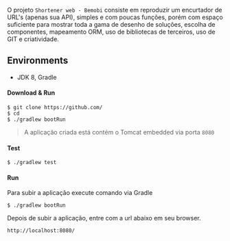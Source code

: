 O projeto `Shortener web - Bemobi` consiste em reproduzir um encurtador de URL's (apenas sua API), simples e com poucas funções, porém com espaço suficiente para mostrar toda a gama de desenho de soluções, escolha de componentes, mapeamento ORM, uso de bibliotecas de terceiros, uso de GIT e criatividade.
## Environments

- JDK 8, Gradle

#### Download & Run

```
$ git clone https://github.com/
$ cd 
$ ./gradlew bootRun
```
> A aplicação criada está contém o Tomcat embedded via porta `8080`

#### Test

```
$ ./gradlew test
```

#### Run

Para subir a aplicação execute  comando via Gradle

```
$ ./gradlew bootRun
```

Depois de subir a aplicação, entre com a url abaixo em seu browser.

```
http://localhost:8080/
```
